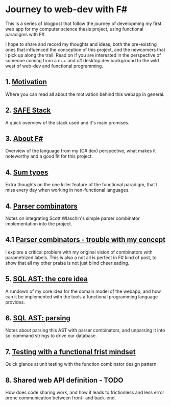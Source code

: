 # Journey to web-dev with F#

This is a series of blogpost that follow the journey of developming my first web app for my computer science thesis project, using functional paradigms with F#.

I hope to share and record my thoughts and ideas, both the pre-existing ones that influenced the conception of this project, and the newcomers that I pick up along the trail. Read on if you are interested in the perspective of someone coming from a c++ and c# desktop dev background to the wild west of web-dev and functional programming.

## 1. [Motivation](motivation.md)
Where you can read all about the motivation behind this webapp in general.
## 2. [SAFE Stack](safe_stack.md)
A quick overview of the stack used and it's main promises.
## 3. [About F#](fsharp.md)
Overview of the language from my (C# dev) perspective, what makes it noteworthy and a good fit for this project.
## 4. [Sum types](sum_types.md)
Extra thoughts on the one killer feature of the functional paradigm, that I miss every day when working in non-functional languages.
## 4. [Parser combinators](parser_lib.md)
Notes on integrating Scott Wlaschin's simple parser combinator implementation into the project.
## 4.1 [Parser combinators - trouble with my concept](parser_lib_ruh_roh.md)
I explore a critical problem with my original vision of combinators with parametrized labels. This is also a not all is perfect in F# kind of post, to show that all my other praise is not just blind cheerleading.
## 5. [SQL AST: the core idea](sql_ast.md)
A rundown of my core idea for the domain model of the webapp, and how can it be implemented with the tools a functional programming language provides.
## 6. [SQL AST: parsing](sql_ast_parse.md)
Notes about parsing this AST with parser combinators, and unparsing it into sql command strings to drive our database.
## 7. [Testing with a functional frist mindset](testing_functional.md)
Quick glance at unit testing with the function combinator design pattern.
## 8. Shared web API definition - TODO
How does code sharing work, and how it leads to frictionless and less error prone communication between front- and back-end.
